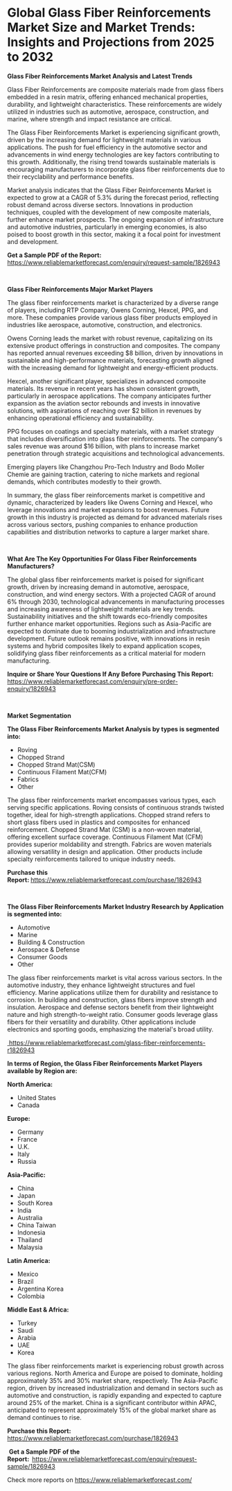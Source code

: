<p><h1>Global Glass Fiber Reinforcements Market Size and Market Trends: Insights and Projections from 2025 to 2032</h1></p><p><strong>Glass Fiber Reinforcements Market Analysis and Latest Trends</strong></p>
<p><p>Glass Fiber Reinforcements are composite materials made from glass fibers embedded in a resin matrix, offering enhanced mechanical properties, durability, and lightweight characteristics. These reinforcements are widely utilized in industries such as automotive, aerospace, construction, and marine, where strength and impact resistance are critical.</p><p>The Glass Fiber Reinforcements Market is experiencing significant growth, driven by the increasing demand for lightweight materials in various applications. The push for fuel efficiency in the automotive sector and advancements in wind energy technologies are key factors contributing to this growth. Additionally, the rising trend towards sustainable materials is encouraging manufacturers to incorporate glass fiber reinforcements due to their recyclability and performance benefits.</p><p>Market analysis indicates that the Glass Fiber Reinforcements Market is expected to grow at a CAGR of 5.3% during the forecast period, reflecting robust demand across diverse sectors. Innovations in production techniques, coupled with the development of new composite materials, further enhance market prospects. The ongoing expansion of infrastructure and automotive industries, particularly in emerging economies, is also poised to boost growth in this sector, making it a focal point for investment and development.</p></p>
<p><strong>Get a Sample PDF of the Report:&nbsp;</strong> <a href="https://www.reliablemarketforecast.com/enquiry/request-sample/1826943?utm_campaign=2140&utm_medium=2&utm_source=Github&utm_content=ia&utm_term=31012025&utm_id=glass-fiber-reinforcements">https://www.reliablemarketforecast.com/enquiry/request-sample/1826943</a></p>
<p>&nbsp;</p>
<p><strong>Glass Fiber Reinforcements Major Market Players</strong></p>
<p><p>The glass fiber reinforcements market is characterized by a diverse range of players, including RTP Company, Owens Corning, Hexcel, PPG, and more. These companies provide various glass fiber products employed in industries like aerospace, automotive, construction, and electronics.</p><p>Owens Corning leads the market with robust revenue, capitalizing on its extensive product offerings in construction and composites. The company has reported annual revenues exceeding $8 billion, driven by innovations in sustainable and high-performance materials, forecasting growth aligned with the increasing demand for lightweight and energy-efficient products.</p><p>Hexcel, another significant player, specializes in advanced composite materials. Its revenue in recent years has shown consistent growth, particularly in aerospace applications. The company anticipates further expansion as the aviation sector rebounds and invests in innovative solutions, with aspirations of reaching over $2 billion in revenues by enhancing operational efficiency and sustainability.</p><p>PPG focuses on coatings and specialty materials, with a market strategy that includes diversification into glass fiber reinforcements. The company's sales revenue was around $16 billion, with plans to increase market penetration through strategic acquisitions and technological advancements.</p><p>Emerging players like Changzhou Pro-Tech Industry and Bodo Moller Chemie are gaining traction, catering to niche markets and regional demands, which contributes modestly to their growth.</p><p>In summary, the glass fiber reinforcements market is competitive and dynamic, characterized by leaders like Owens Corning and Hexcel, who leverage innovations and market expansions to boost revenues. Future growth in this industry is projected as demand for advanced materials rises across various sectors, pushing companies to enhance production capabilities and distribution networks to capture a larger market share.</p></p>
<p>&nbsp;</p>
<p><strong>What Are The Key Opportunities For Glass Fiber Reinforcements Manufacturers?</strong></p>
<p><p>The global glass fiber reinforcements market is poised for significant growth, driven by increasing demand in automotive, aerospace, construction, and wind energy sectors. With a projected CAGR of around 6% through 2030, technological advancements in manufacturing processes and increasing awareness of lightweight materials are key trends. Sustainability initiatives and the shift towards eco-friendly composites further enhance market opportunities. Regions such as Asia-Pacific are expected to dominate due to booming industrialization and infrastructure development. Future outlook remains positive, with innovations in resin systems and hybrid composites likely to expand application scopes, solidifying glass fiber reinforcements as a critical material for modern manufacturing.</p></p>
<p><strong>Inquire or Share Your Questions If Any Before Purchasing This Report:</strong> <a href="https://www.reliablemarketforecast.com/enquiry/pre-order-enquiry/1826943?utm_campaign=2140&utm_medium=2&utm_source=Github&utm_content=ia&utm_term=31012025&utm_id=glass-fiber-reinforcements">https://www.reliablemarketforecast.com/enquiry/pre-order-enquiry/1826943</a></p>
<p>&nbsp;</p>
<p><strong>Market Segmentation</strong></p>
<p><strong>The Glass Fiber Reinforcements Market Analysis by types is segmented into:</strong></p>
<p><ul><li>Roving</li><li>Chopped Strand</li><li>Chopped Strand Mat(CSM)</li><li>Continuous Filament Mat(CFM)</li><li>Fabrics</li><li>Other</li></ul></p>
<p><p>The glass fiber reinforcements market encompasses various types, each serving specific applications. Roving consists of continuous strands twisted together, ideal for high-strength applications. Chopped strand refers to short glass fibers used in plastics and composites for enhanced reinforcement. Chopped Strand Mat (CSM) is a non-woven material, offering excellent surface coverage. Continuous Filament Mat (CFM) provides superior moldability and strength. Fabrics are woven materials allowing versatility in design and application. Other products include specialty reinforcements tailored to unique industry needs.</p></p>
<p><strong>Purchase this Report:&nbsp;</strong><a href="https://www.reliablemarketforecast.com/purchase/1826943?utm_campaign=2140&utm_medium=2&utm_source=Github&utm_content=ia&utm_term=31012025&utm_id=glass-fiber-reinforcements">https://www.reliablemarketforecast.com/purchase/1826943</a></p>
<p>&nbsp;</p>
<p><strong>The Glass Fiber Reinforcements Market Industry Research by Application is segmented into:</strong></p>
<p><ul><li>Automotive</li><li>Marine</li><li>Building & Construction</li><li>Aerospace & Defense</li><li>Consumer Goods</li><li>Other</li></ul></p>
<p><p>The glass fiber reinforcements market is vital across various sectors. In the automotive industry, they enhance lightweight structures and fuel efficiency. Marine applications utilize them for durability and resistance to corrosion. In building and construction, glass fibers improve strength and insulation. Aerospace and defense sectors benefit from their lightweight nature and high strength-to-weight ratio. Consumer goods leverage glass fibers for their versatility and durability. Other applications include electronics and sporting goods, emphasizing the material's broad utility.</p></p>
<p><a href="https://www.reliablemarketforecast.com/glass-fiber-reinforcements-r1826943?utm_campaign=2140&utm_medium=2&utm_source=Github&utm_content=ia&utm_term=31012025&utm_id=glass-fiber-reinforcements">&nbsp;https://www.reliablemarketforecast.com/glass-fiber-reinforcements-r1826943</a></p>
<p><strong>In terms of Region, the Glass Fiber Reinforcements Market Players available by Region are:</strong></p>
<p>
    <p> <strong> North America: </strong>
        <ul>
            <li>United States</li>
            <li>Canada</li>
        </ul>
        </p> 
    <p> <strong> Europe: </strong>
        <ul>
            <li>Germany</li>
            <li>France</li>
            <li>U.K.</li>
            <li>Italy</li>
            <li>Russia</li>
        </ul>
        </p> 
    <p> <strong> Asia-Pacific: </strong>
        <ul>
            <li>China</li>
            <li>Japan</li>
            <li>South Korea</li>
            <li>India</li>
            <li>Australia</li>
            <li>China Taiwan</li>
            <li>Indonesia</li>
            <li>Thailand</li>
            <li>Malaysia</li>
        </ul>
        </p> 
    <p> <strong> Latin America: </strong>
        <ul>
            <li>Mexico</li>
            <li>Brazil</li>
            <li>Argentina Korea</li>
            <li>Colombia</li>
        </ul>
        </p> 
    <p> <strong> Middle East & Africa: </strong>
        <ul>
            <li>Turkey</li>
            <li>Saudi</li>
            <li>Arabia</li>
            <li>UAE</li>
            <li>Korea</li>
        </ul>
    </p>
    </p>
<p><p>The glass fiber reinforcements market is experiencing robust growth across various regions. North America and Europe are poised to dominate, holding approximately 35% and 30% market share, respectively. The Asia-Pacific region, driven by increased industrialization and demand in sectors such as automotive and construction, is rapidly expanding and expected to capture around 25% of the market. China is a significant contributor within APAC, anticipated to represent approximately 15% of the global market share as demand continues to rise.</p></p>
<p><strong>Purchase this Report: </strong><a href="https://www.reliablemarketforecast.com/purchase/1826943?utm_campaign=2140&utm_medium=2&utm_source=Github&utm_content=ia&utm_term=31012025&utm_id=glass-fiber-reinforcements">https://www.reliablemarketforecast.com/purchase/1826943</a></p>
<p>&nbsp;<strong>Get a Sample PDF of the Report:&nbsp;&nbsp;</strong><a href="https://www.reliablemarketforecast.com/enquiry/request-sample/1826943?utm_campaign=2140&utm_medium=2&utm_source=Github&utm_content=ia&utm_term=31012025&utm_id=glass-fiber-reinforcements">https://www.reliablemarketforecast.com/enquiry/request-sample/1826943</a></p>
<p><strong></strong></p>
<p>Check more reports on <a href="https://www.reliablemarketforecast.com/?utm_campaign=2140&utm_medium=2&utm_source=Github&utm_content=ia&utm_term=31012025&utm_id=glass-fiber-reinforcements">https://www.reliablemarketforecast.com/</a></p>